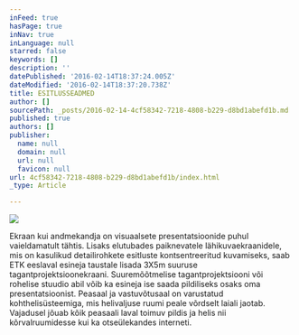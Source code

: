```yaml
---
inFeed: true
hasPage: true
inNav: true
inLanguage: null
starred: false
keywords: []
description: ''
datePublished: '2016-02-14T18:37:24.005Z'
dateModified: '2016-02-14T18:37:20.738Z'
title: ESITLUSSEADMED
author: []
sourcePath: _posts/2016-02-14-4cf58342-7218-4808-b229-d8bd1abefd1b.md
published: true
authors: []
publisher:
  name: null
  domain: null
  url: null
  favicon: null
url: 4cf58342-7218-4808-b229-d8bd1abefd1b/index.html
_type: Article

---
```

![](https://the-grid-user-content.s3-us-west-2.amazonaws.com/a08b80d4-6a05-41ae-a74b-f4cde4cd270c.jpg)

Ekraan kui andmekandja on visuaalsete presentatsioonide puhul vaieldamatult tähtis. Lisaks elutubades paiknevatele 
lähikuvaekraanidele, mis on kasulikud detailirohkete esitluste kontsentreeritud kuvamiseks, saab ETK eeslaval esineja
taustale lisada 3X5m suuruse tagantprojektsioonekraani. Suuremõõtmelise tagantprojektsiooni või rohelise stuudio abil võib 
ka esineja ise saada pildiliseks osaks oma presentatsioonist. Peasaal ja vastuvõtusaal on varustatud kohthelisüsteemiga, mis 
helivaljuse ruumi peale võrdselt laiali jaotab. Vajadusel jõuab kõik peasaali laval toimuv pildis ja helis nii kõrvalruumidesse
kui ka otseülekandes interneti.
